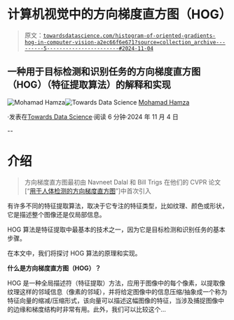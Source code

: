 # 计算机视觉中的方向梯度直方图（HOG）

> 原文：[`towardsdatascience.com/histogram-of-oriented-gradients-hog-in-computer-vision-a2ec66f6e671?source=collection_archive---------5-----------------------#2024-11-04`](https://towardsdatascience.com/histogram-of-oriented-gradients-hog-in-computer-vision-a2ec66f6e671?source=collection_archive---------5-----------------------#2024-11-04)

## 一种用于目标检测和识别任务的方向梯度直方图（HOG）（特征提取算法）的解释和实现

[](https://medium.com/@hamzzamuhamad?source=post_page---byline--a2ec66f6e671--------------------------------)![Mohamad Hamza](https://medium.com/@hamzzamuhamad?source=post_page---byline--a2ec66f6e671--------------------------------)[](https://towardsdatascience.com/?source=post_page---byline--a2ec66f6e671--------------------------------)![Towards Data Science](https://towardsdatascience.com/?source=post_page---byline--a2ec66f6e671--------------------------------) [Mohamad Hamza](https://medium.com/@hamzzamuhamad?source=post_page---byline--a2ec66f6e671--------------------------------)

·发表在[Towards Data Science](https://towardsdatascience.com/?source=post_page---byline--a2ec66f6e671--------------------------------)·阅读 6 分钟·2024 年 11 月 4 日

--

# 介绍

> 方向梯度直方图最初由 Navneet Dalal 和 Bill Trigs 在他们的 CVPR 论文[“[用于人体检测的方向梯度直方图](https://hal.inria.fr/inria-00548512/document)”]中首次引入

有许多不同的特征提取算法，取决于它专注的特征类型，比如纹理、颜色或形状，它是描述整个图像还是仅局部信息。

HOG 算法是特征提取中最基本的技术之一，因为它是目标检测和识别任务的基本步骤。

在本文中，我们将探讨 HOG 算法的原理和实现。

**什么是方向梯度直方图（HOG）？**

HOG 是一种全局描述符（特征提取）方法，应用于图像中的每个像素，以提取像纹理这样的邻域信息（像素的邻域），并将给定图像中的信息压缩/抽象成一个称为特征向量的缩减/压缩形式，该向量可以描述这幅图像的特征，当涉及捕捉图像中的边缘和梯度结构时非常有用。此外，我们可以比较这个…
